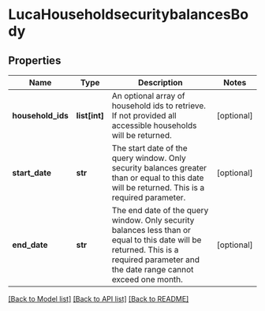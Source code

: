 # LucaHouseholdsecuritybalancesBody

## Properties
Name | Type | Description | Notes
------------ | ------------- | ------------- | -------------
**household_ids** | **list[int]** | An optional array of household ids to retrieve. If not provided all accessible households will be returned. | [optional] 
**start_date** | **str** | The start date of the query window. Only security balances greater than or equal to this date will be returned. This is a required parameter. | [optional] 
**end_date** | **str** | The end date of the query window. Only security balances less than or equal to this date will be returned. This is a required parameter and the date range cannot exceed one month. | [optional] 

[[Back to Model list]](../README.md#documentation-for-models) [[Back to API list]](../README.md#documentation-for-api-endpoints) [[Back to README]](../README.md)

